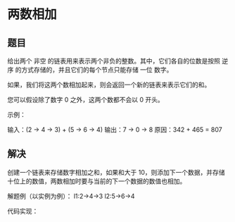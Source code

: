 # 两数相加

## 题目

给出两个 非空 的链表用来表示两个非负的整数。其中，它们各自的位数是按照 逆序 的方式存储的，并且它们的每个节点只能存储 一位 数字。

如果，我们将这两个数相加起来，则会返回一个新的链表来表示它们的和。

您可以假设除了数字 0 之外，这两个数都不会以 0 开头。

示例：

输入：(2 -> 4 -> 3) + (5 -> 6 -> 4)
输出：7 -> 0 -> 8
原因：342 + 465 = 807

## 解决

创建一个链表来存储数字相加之和，如果和大于 10，则添加下一个数据，并存储十位上的数值，两数相加时要与当前的下一个数据的数值也相加。

解题例（以实例为例）：
l1:2->4->3
l2:5->6->4


代码实现：
```


```

